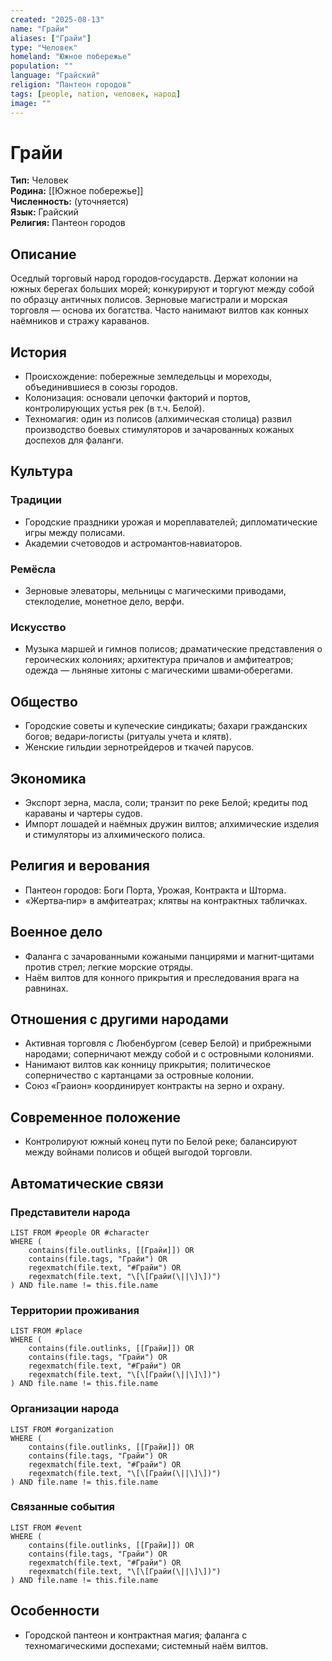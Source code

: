 ```yaml
---
created: "2025-08-13"
name: "Грайи"
aliases: ["Грайи"]
type: "Человек"
homeland: "Южное побережье"
population: ""
language: "Грайский"
religion: "Пантеон городов"
tags: [people, nation, человек, народ]
image: ""
---
```

# Грайи

**Тип:** Человек  
**Родина:** [[Южное побережье]]  
**Численность:** (уточняется)  
**Язык:** Грайский  
**Религия:** Пантеон городов  

## Описание
Оседлый торговый народ городов‑государств. Держат колонии на южных берегах больших морей; конкурируют и торгуют между собой по образцу античных полисов. Зерновые магистрали и морская торговля — основа их богатства. Часто нанимают вилтов как конных наёмников и стражу караванов.

## История
- Происхождение: побережные земледельцы и мореходы, объединившиеся в союзы городов.  
- Колонизация: основали цепочки факторий и портов, контролирующих устья рек (в т.ч. Белой).  
- Техномагия: один из полисов (алхимическая столица) развил производство боевых стимуляторов и зачарованных кожаных доспехов для фаланги.

## Культура
### Традиции
- Городские праздники урожая и мореплавателей; дипломатические игры между полисами.  
- Академии счетоводов и астромантов‑навиаторов.

### Ремёсла
- Зерновые элеваторы, мельницы с магическими приводами, стеклоделие, монетное дело, верфи.

### Искусство
- Музыка маршей и гимнов полисов; драматические представления о героических колониях; архитектура причалов и амфитеатров; одежда — льняные хитоны с магическими швами‑оберегами.

## Общество
- Городские советы и купеческие синдикаты; бахари гражданских богов; ведари‑логисты (ритуалы учета и клятв).  
- Женские гильдии зернотрейдеров и ткачей парусов.

## Экономика
- Экспорт зерна, масла, соли; транзит по реке Белой; кредиты под караваны и чартеры судов.  
- Импорт лошадей и наёмных дружин вилтов; алхимические изделия и стимуляторы из алхимического полиса.

## Религия и верования
- Пантеон городов: Боги Порта, Урожая, Контракта и Шторма.  
- «Жертва‑пир» в амфитеатрах; клятвы на контрактных табличках.

## Военное дело
- Фаланга с зачарованными кожаными панцирями и магнит‑щитами против стрел; легкие морские отряды.  
- Наём вилтов для конного прикрытия и преследования врага на равнинах.

## Отношения с другими народами
- Активная торговля с Любенбургом (север Белой) и прибрежными народами; соперничают между собой и с островными колониями.  
- Нанимают вилтов как конницу прикрытия; политическое соперничество с картанцами за островные колонии.  
- Союз «Граион» координирует контракты на зерно и охрану.

## Современное положение
- Контролируют южный конец пути по Белой реке; балансируют между войнами полисов и общей выгодой торговли.

## Автоматические связи
### Представители народа
```dataview
LIST FROM #people OR #character
WHERE (
    contains(file.outlinks, [[Грайи]]) OR
    contains(file.tags, "Грайи") OR
    regexmatch(file.text, "#Грайи") OR
    regexmatch(file.text, "\[\[Грайи(\||\]\])")
) AND file.name != this.file.name
```

### Территории проживания
```dataview
LIST FROM #place
WHERE (
    contains(file.outlinks, [[Грайи]]) OR
    contains(file.tags, "Грайи") OR
    regexmatch(file.text, "#Грайи") OR
    regexmatch(file.text, "\[\[Грайи(\||\]\])")
) AND file.name != this.file.name
```

### Организации народа
```dataview
LIST FROM #organization
WHERE (
    contains(file.outlinks, [[Грайи]]) OR
    contains(file.tags, "Грайи") OR
    regexmatch(file.text, "#Грайи") OR
    regexmatch(file.text, "\[\[Грайи(\||\]\])")
) AND file.name != this.file.name
```

### Связанные события
```dataview
LIST FROM #event
WHERE (
    contains(file.outlinks, [[Грайи]]) OR
    contains(file.tags, "Грайи") OR
    regexmatch(file.text, "#Грайи") OR
    regexmatch(file.text, "\[\[Грайи(\||\]\])")
) AND file.name != this.file.name
```

## Особенности
- Городской пантеон и контрактная магия; фаланга с техномагическими доспехами; системный наём вилтов.

